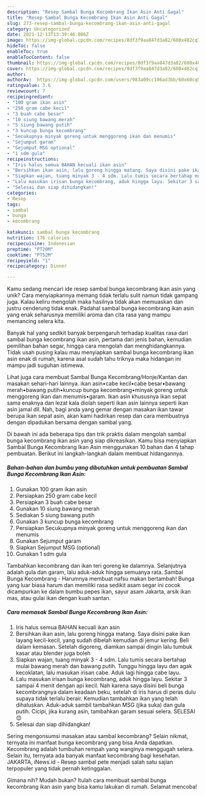 ```yaml
---
description: "Resep Sambal Bunga Kecombrang Ikan Asin Anti Gagal"
title: "Resep Sambal Bunga Kecombrang Ikan Asin Anti Gagal"
slug: 273-resep-sambal-bunga-kecombrang-ikan-asin-anti-gagal
category: Uncategorized
date: 2021-12-13T13:39:46.086Z
image: https://img-global.cpcdn.com/recipes/8df3f9aa847d3a82/680x482cq70/sambal-bunga-kecombrang-ikan-asin-foto-resep-utama.jpg
hideToc: false
enableToc: true
enableTocContent: false
thumbnail: https://img-global.cpcdn.com/recipes/8df3f9aa847d3a82/680x482cq70/sambal-bunga-kecombrang-ikan-asin-foto-resep-utama.jpg
cover: https://img-global.cpcdn.com/recipes/8df3f9aa847d3a82/680x482cq70/sambal-bunga-kecombrang-ikan-asin-foto-resep-utama.jpg
author:  
authorAv:  https://img-global.cpcdn.com/users/983a09cc106ad3bb/60x60cq50/avatar.jpg
ratingvalue: 3.6
reviewcount: 7
recipeingredient:
- "100 gram ikan asin"
- "250 gram cabe kecil"
- "3 buah cabe besar"
- "10 siung bawang merah"
- "5 siung bawang putih"
- "3 kuncup bunga kecombrang"
- "Secukupnya minyak goreng untuk menggoreng ikan dan menumis"
- "Sejumput garam"
- "Sejumput MSG optional"
- "1 sdm gula"
recipeinstructions:
- "Iris halus semua BAHAN kecuali ikan asin"
- "Bersihkan ikan asin, lalu goreng hingga matang. Saya disini pake ikan layang kecil-kecil, yang sudah dibelah kemudian di jemur kering. Beli dalam kemasan. Setelah digoreng, diamkan sampai dingin lalu tumbuk kasar atau blender juga boleh"
- "Siapkan wajan, tuang minyak 3 - 4 sdm. Lalu tumis secara bertahap mulai bawang merah dan bawang putih. Tunggu hingga layu dan agak kecoklatan, lalu masukan irisan cabe. Aduk lagi hingga cabe layu."
- "Lalu masukan irisan bunga kecombrang, aduk hingga layu. Sekitar 3 sampai 4 menit dengan api kecil. Nah karena saya disini beli bunga kecombrangnya dalam keadaan beku, setelah di iris harus di peras dulu supaya tidak terlalu berair. Kemudian tambahkan ikan yang telah dihaluskan. Aduk-aduk sambil tambahkan MSG (jika suka) dan gula putih. Cicipi, jika kurang asin, tambahkan garam sesuai selera. SELESAI 😊"
- "Selesai dan siap dihidangkan!"
categories:
- Resep
tags:
- sambal
- bunga
- kecombrang

katakunci: sambal bunga kecombrang 
nutrition: 176 calories
recipecuisine: Indonesian
preptime: "PT20M"
cooktime: "PT52M"
recipeyield: "1"
recipecategory: Dinner

---
```



Kamu sedang mencari ide resep sambal bunga kecombrang ikan asin yang unik? Cara menyiapkannya memang tidak terlalu sulit namun tidak gampang juga. Kalau keliru mengolah maka hasilnya tidak akan memuaskan dan justru cenderung tidak enak. Padahal sambal bunga kecombrang ikan asin yang enak seharusnya memiliki aroma dan cita rasa yang mampu memancing selera kita.


Banyak hal yang sedikit banyak berpengaruh terhadap kualitas rasa dari sambal bunga kecombrang ikan asin, pertama dari jenis bahan, kemudian pemilihan bahan segar, hingga cara mengolah dan menghidangkannya. Tidak usah pusing kalau mau menyiapkan sambal bunga kecombrang ikan asin enak di rumah, karena asal sudah tahu triknya maka hidangan ini mampu jadi suguhan istimewa.

Lihat juga cara membuat Sambal Bunga Kecombrang/Honje/Kantan dan masakan sehari-hari lainnya. ikan asin•cabe kecil•cabe besar•bawang merah•bawang putih•kuncup bunga kecombrang•minyak goreng untuk menggoreng ikan dan menumis•garam. Ikan asin khususnya ikan sepat sama enaknya dan lezat kala diolah seperti ikan asin lainnya seperti ikan asin jamal dll. Nah, bagi anda yang gemar dengan masakan ikan tawar berupa ikan sepat asin, akan kami hadirkan resep dan cara membuatnya dengan dipadukan bersama dengan sambal yang.


Di bawah ini ada beberapa tips dan trik praktis dalam mengolah sambal bunga kecombrang ikan asin yang siap dikreasikan. Kamu bisa menyiapkan Sambal Bunga Kecombrang Ikan Asin menggunakan 10 bahan dan 4 tahap pembuatan. Berikut ini langkah-langkah dalam membuat hidangannya.

<!--inarticleads1-->

##### Bahan-bahan dan bumbu yang dibutuhkan untuk pembuatan Sambal Bunga Kecombrang Ikan Asin:

1. Gunakan 100 gram ikan asin
1. Persiapkan 250 gram cabe kecil
1. Persiapkan 3 buah cabe besar
1. Gunakan 10 siung bawang merah
1. Sediakan 5 siung bawang putih
1. Gunakan 3 kuncup bunga kecombrang
1. Persiapkan Secukupnya minyak goreng untuk menggoreng ikan dan menumis
1. Gunakan Sejumput garam
1. Siapkan Sejumput MSG (optional)
1. Gunakan 1 sdm gula


Tambahkan kecombrang dan ikan teri goreng ke dalamnya. Selanjutnya adalah gula dan garam, lalu aduk-aduk hingga semuanya rata. Sambal Bunga Kecombrang - Harumnya membuat nafsu makan bertambah! Bunga yang luar biasa harum dan memiliki rasa sedikit asam segar ini cocok dicampurkan ke dalam bumbu pepes ikan, sayur asam Jakarta, arsik ikan mas, atau gulai ikan dengan kuah santan. 

<!--inarticleads2-->

##### Cara memasak Sambal Bunga Kecombrang Ikan Asin:

1. Iris halus semua BAHAN kecuali ikan asin
1. Bersihkan ikan asin, lalu goreng hingga matang. Saya disini pake ikan layang kecil-kecil, yang sudah dibelah kemudian di jemur kering. Beli dalam kemasan. Setelah digoreng, diamkan sampai dingin lalu tumbuk kasar atau blender juga boleh
1. Siapkan wajan, tuang minyak 3 - 4 sdm. Lalu tumis secara bertahap mulai bawang merah dan bawang putih. Tunggu hingga layu dan agak kecoklatan, lalu masukan irisan cabe. Aduk lagi hingga cabe layu.
1. Lalu masukan irisan bunga kecombrang, aduk hingga layu. Sekitar 3 sampai 4 menit dengan api kecil. Nah karena saya disini beli bunga kecombrangnya dalam keadaan beku, setelah di iris harus di peras dulu supaya tidak terlalu berair. Kemudian tambahkan ikan yang telah dihaluskan. Aduk-aduk sambil tambahkan MSG (jika suka) dan gula putih. Cicipi, jika kurang asin, tambahkan garam sesuai selera. SELESAI 😊
1. Selesai dan siap dihidangkan!

Sering mengonsumsi masakan atau sambal kecombrang? Selain nikmat, ternyata ini manfaat bunga kecombrang yang bisa Anda dapatkan. Kecombrang adalah tumbuhan rempah yang wanginya menggugah selera. Selain itu, ternyata ada banyak manfaat kecombrang bagi kesehatan. JAKARTA, iNews.id - Resep sambal pete menjadi salah satu sajian terpopuler yang tidak pernah ketinggalan. 

Gimana nih? Mudah bukan? Itulah cara membuat sambal bunga kecombrang ikan asin yang bisa kamu lakukan di rumah. Selamat mencoba!
